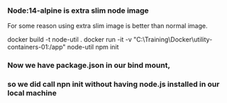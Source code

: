### Node:14-alpine is extra slim node image
For some reason using extra slim image is better than normal image.

docker build -t node-util .
docker run -it -v "C:\Training\Docker\utility-containers-01:/app" node-util npm init
### Now we have package.json in our bind mount, 
### so we did call npn init without having node.js installed in our local machine  

